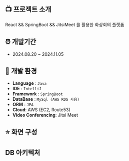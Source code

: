 ##  :tv: 프로젝트 소개

React && SpringBoot && JitsiMeet 를 활용한 화상회의 플랫폼

## :alarm_clock: 개발기간

* 2024.08.20 ~ 2024.11.05

## 🔧 개발 환경

- **Language** : `Java`
- **IDE**  : `IntelliJ`
- **Framework** : `SpringBoot`
- **DataBase** : `MySql (AWS RDS 사용)`
- **ORM** : `JPA`
- **Cloud**: AWS (EC2, Route53)
- **Video Conferencing**: Jitsi Meet


## ⭐️ 화면 구성


## DB 아키텍처

